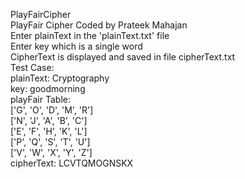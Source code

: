 PlayFairCipher  
PlayFair Cipher Coded by Prateek Mahajan  
Enter plainText in the 'plainText.txt' file  
Enter key which is a single word  
CipherText is displayed and saved in file cipherText.txt  
Test Case:  
plainText:  Cryptography  
key:   goodmorning  
playFair Table:  
['G', 'O', 'D', 'M', 'R']  
['N', 'J', 'A', 'B', 'C']  
['E', 'F', 'H', 'K', 'L']  
['P', 'Q', 'S', 'T', 'U']  
['V', 'W', 'X', 'Y', 'Z']  
cipherText: LCVTQMOGNSKX  
